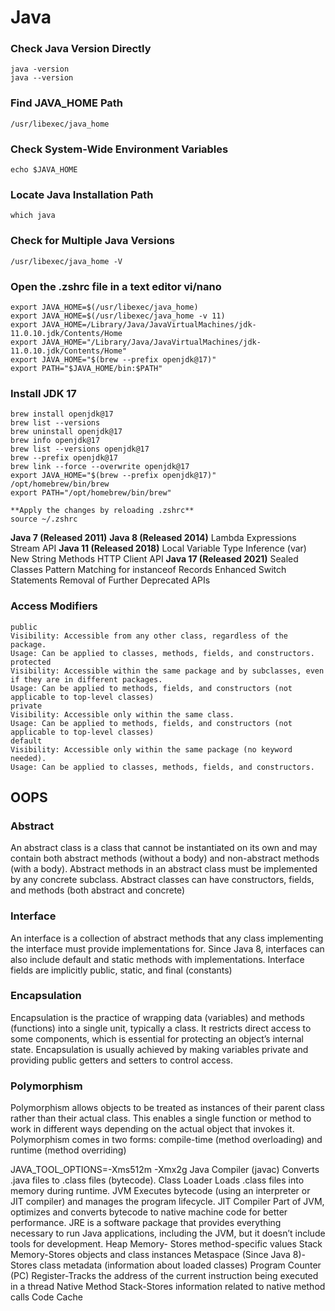 # Java
### Check Java Version Directly
    java -version
    java --version
### Find JAVA_HOME Path
    /usr/libexec/java_home
### Check System-Wide Environment Variables
    echo $JAVA_HOME
### Locate Java Installation Path
    which java
### Check for Multiple Java Versions
    /usr/libexec/java_home -V
### Open the .zshrc file in a text editor vi/nano
    export JAVA_HOME=$(/usr/libexec/java_home)
    export JAVA_HOME=$(/usr/libexec/java_home -v 11)
    export JAVA_HOME=/Library/Java/JavaVirtualMachines/jdk-11.0.10.jdk/Contents/Home
    export JAVA_HOME="/Library/Java/JavaVirtualMachines/jdk-11.0.10.jdk/Contents/Home"
    export JAVA_HOME="$(brew --prefix openjdk@17)"
    export PATH="$JAVA_HOME/bin:$PATH"


### Install JDK 17
    brew install openjdk@17
    brew list --versions
    brew uninstall openjdk@17
    brew info openjdk@17
    brew list --versions openjdk@17
    brew --prefix openjdk@17
    brew link --force --overwrite openjdk@17
    export JAVA_HOME="$(brew --prefix openjdk@17)"
    /opt/homebrew/bin/brew
    export PATH="/opt/homebrew/bin/brew"

    **Apply the changes by reloading .zshrc**
    source ~/.zshrc

**Java 7 (Released 2011)**
**Java 8 (Released 2014)**
Lambda Expressions
Stream API
**Java 11 (Released 2018)**
Local Variable Type Inference (var)
New String Methods
HTTP Client API
**Java 17 (Released 2021)**
Sealed Classes
Pattern Matching for instanceof
Records
Enhanced Switch Statements
Removal of Further Deprecated APIs

### Access Modifiers
    public
    Visibility: Accessible from any other class, regardless of the package.
    Usage: Can be applied to classes, methods, fields, and constructors.
    protected
    Visibility: Accessible within the same package and by subclasses, even if they are in different packages.
    Usage: Can be applied to methods, fields, and constructors (not applicable to top-level classes)
    private
    Visibility: Accessible only within the same class.
    Usage: Can be applied to methods, fields, and constructors (not applicable to top-level classes)
    default
    Visibility: Accessible only within the same package (no keyword needed).
    Usage: Can be applied to classes, methods, fields, and constructors.

## OOPS
### Abstract
An abstract class is a class that cannot be instantiated on its own and may contain both abstract methods (without a body) and non-abstract methods (with a body).
Abstract methods in an abstract class must be implemented by any concrete subclass.
Abstract classes can have constructors, fields, and methods (both abstract and concrete)
### Interface
An interface is a collection of abstract methods that any class implementing the interface must provide implementations for.
Since Java 8, interfaces can also include default and static methods with implementations.
Interface fields are implicitly public, static, and final (constants)
### Encapsulation
Encapsulation is the practice of wrapping data (variables) and methods (functions) into a single unit, typically a class. 
It restricts direct access to some components, which is essential for protecting an object’s internal state. 
Encapsulation is usually achieved by making variables private and providing public getters and setters to control access.
### Polymorphism
Polymorphism allows objects to be treated as instances of their parent class rather than their actual class. 
This enables a single function or method to work in different ways depending on the actual object that invokes it. 
Polymorphism comes in two forms: compile-time (method overloading) and runtime (method overriding)

JAVA_TOOL_OPTIONS=-Xms512m -Xmx2g
Java Compiler (javac)	Converts .java files to .class files (bytecode).
Class Loader	Loads .class files into memory during runtime.
JVM	Executes bytecode (using an interpreter or JIT compiler) and manages the program lifecycle.
JIT Compiler	Part of JVM, optimizes and converts bytecode to native machine code for better performance.
JRE is a software package that provides everything necessary to run Java applications, including the JVM, but it doesn’t include tools for development.
Heap Memory- Stores method-specific values
Stack Memory-Stores objects and class instances
Metaspace (Since Java 8)-Stores class metadata (information about loaded classes)
Program Counter (PC) Register-Tracks the address of the current instruction being executed in a thread
Native Method Stack-Stores information related to native method calls
Code Cache



